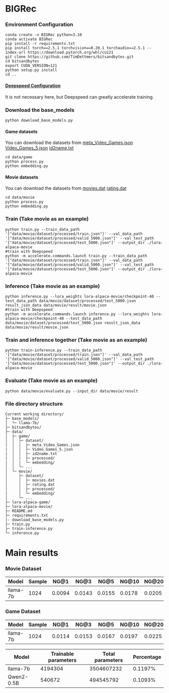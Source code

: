 # BIGRec   
### Environment Configuration
```
conda create -n BIGRec python=3.10
conda activate BIGRec
pip install -r requirements.txt
pip install torch==2.5.1 torchvision==0.20.1 torchaudio==2.5.1 --index-url https://download.pytorch.org/whl/cu121
git clone https://github.com/TimDettmers/bitsandbytes.git
cd bitsandbytes
export CUDA_VERSION=121
python setup.py install
cd ..
```
#### [Deepspeed Configuration](https://github.com/Shengxiang-Lin/Post-Training-of-LLMs/tree/main/Deepspeed_example)  
It is not necessary here, but Deepspeed can greatly accelerate training.
### Download the base_models 
```
python download_base_models.py
```

#### Game datasets   
You can download the datasets from
[meta_Video_Games.json](https://www.kaggle.com/datasets/khaledsayed111/meta-video-games)
[Video_Games_5.json](https://www.kaggle.com/code/idrimadrid/projet-text-mining-amazon-reviews/output)
[id2name.txt](https://github.com/SAI990323/BIGRec/blob/main/data/game/id2name.txt)
```
cd data/game 
python process.py
python embedding.py
```   
#### Movie datasets   
You can download the datasets from
[movies.dat](https://grouplens.org/datasets/movielens/10m/)
[rating.dat](https://grouplens.org/datasets/movielens/10m/)
```
cd data/movie   
python process.py
python embedding.py
```  
### Train (Take movie as an example)
```
python train.py --train_data_path '["data/movie/dataset/processed/train.json"]' --val_data_path '["data/movie/dataset/processed/valid_5000.json"]' --val_test_path '["data/movie/dataset/processed/test_5000.json"]' --output_dir ./lora-alpaca-movie
#train with Deepspeed
python -m accelerate.commands.launch train.py --train_data_path '["data/movie/dataset/processed/train.json"]' --val_data_path '["data/movie/dataset/processed/valid_5000.json"]' --val_test_path '["data/movie/dataset/processed/test_5000.json"]' --output_dir ./lora-alpaca-movie
```

### Inference (Take movie as an example)     
```
python inference.py --lora_weights lora-alpaca-movie/checkpoint-40 --test_data_path data/movie/dataset/processed/test_5000.json result_json_data data/movie/result/movie.json
#train with Deepspeed
python -m accelerate.commands.launch inference.py --lora_weights lora-alpaca-movie/checkpoint-40 --test_data_path data/movie/dataset/processed/test_5000.json result_json_data data/movie/result/movie.json
```
### Train and inference together (Take movie as an example)     
```
python train-inference.py --train_data_path '["data/movie/dataset/processed/train.json"]' --val_data_path '["data/movie/dataset/processed/valid_5000.json"]' --val_test_path '["data/movie/dataset/processed/test_5000.json"]' --output_dir ./lora-alpaca-movie
```
### Evaluate (Take movie as an example)       
```
python data/movie/evaluate.py --input_dir data/movie/result    
```     
### File directory structure    
```
Current working directory/
├─ base_models/  
│  └─ llama-7b/
├─ bitsandbytes/ 
├─ data/
│  ├─ game/
│  │  ├─ dataset/
|  │  │  ├─ meta_Video_Games.json
|  │  │  ├─ Video_Games_5.json
|  │  │  ├─ id2name.txt
|  │  |  ├─ processed/
|  │  |  └─ embedding/ 
│  │  └─ ...
│  └─ movie/
│     ├─ dataset/
│     │  ├─ movies.dat
│     │  ├─ rating.dat
│     │  ├─ processed/
|     │  └─ embedding/  
│     └─ ...
├─ lora-alpaca-game/
├─ lora-alpaca-movie/
├─ README.md
├─ requirements.txt
|- download_base_models.py
├─ train.py
├─ train-inference.py
└─ inference.py
```

# Main results

### Movie Dataset
|Model|Sample|NG@1|NG@3|NG@5|NG@10|NG@20|NG@50|HR@1|HR@3|HR@5|HR@10|HR@20|HR@50|
|--------|----|----|----|----|----|----|----|----|----|----|----|----|----|
|llama-7b|1024|0.0094|0.0143|0.0155|0.0178|0.0205|0.0266|0.0094|0.0182|0.0212|0.0288|0.0396|0.0704|

### Game Dataset
|Model|Sample|NG@1|NG@3|NG@5|NG@10|NG@20|NG@50|HR@1|HR@3|HR@5|HR@10|HR@20|HR@50|
|--------|----|----|----|----|----|----|----|----|----|----|----|----|----|
|llama-7b|1024|0.0114|0.0153|0.0167|0.0197|0.0225|0.0267|0.0114|0.0186|0.0218|0.0313|0.0423|0.0640|




|Model|Trainable parameters|Total parameters|Percentage|
|--------|--------|----|----|
|llama-7b|4194304|3504607232|0.1197%|
|Qwen2-0.5B|540672|494545792|0.1093%|
